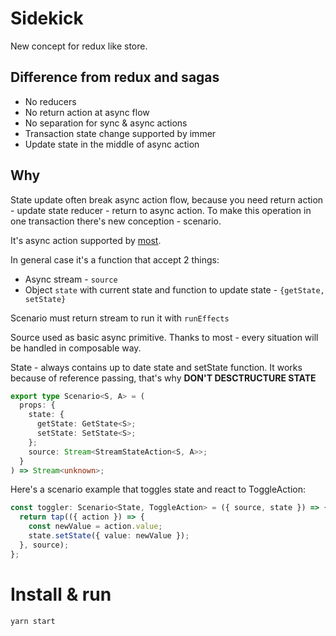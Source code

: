 # Sidekick

New concept for redux like store.

## Difference from redux and sagas

- No reducers
- No return action at async flow
- No separation for sync & async actions
- Transaction state change supported by immer
- Update state in the middle of async action

## Why

State update often break async action flow, because you need return action - update state reducer - return to async action. To make this operation in one transaction there's new conception - scenario.

It's async action supported by [most](https://github.com/mostjs/core).

In general case it's a function that accept 2 things:

- Async stream - `source`
- Object `state` with current state and function to update state - `{getState, setState}`

Scenario must return stream to run it with `runEffects`

Source used as basic async primitive. Thanks to most - every situation will be handled in composable way.

State - always contains up to date state and setState function.
It works because of reference passing, that's why **DON'T DESCTRUCTURE STATE**

```ts
export type Scenario<S, A> = (
  props: {
    state: {
      getState: GetState<S>;
      setState: SetState<S>;
    };
    source: Stream<StreamStateAction<S, A>>;
  }
) => Stream<unknown>;
```

Here's a scenario example that toggles state and react to ToggleAction:

```ts
const toggler: Scenario<State, ToggleAction> = ({ source, state }) => {
  return tap(({ action }) => {
    const newValue = action.value;
    state.setState({ value: newValue });
  }, source);
};
```

# Install & run

```
yarn start
```
